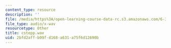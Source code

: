 ```yaml
---
content_type: resource
description: ''
file: /media/https%3A/open-learning-course-data-rc.s3.amazonaws.com/6-341-discrete-time-signal-processing-fall-2005/2bfd2affb09fd168a631a75f6d12690b_cstepp.wav
file_type: audio/x-wav
resourcetype: Other
title: cstepp.wav
uid: 2bfd2aff-b09f-d168-a631-a75f6d12690b
---
```

